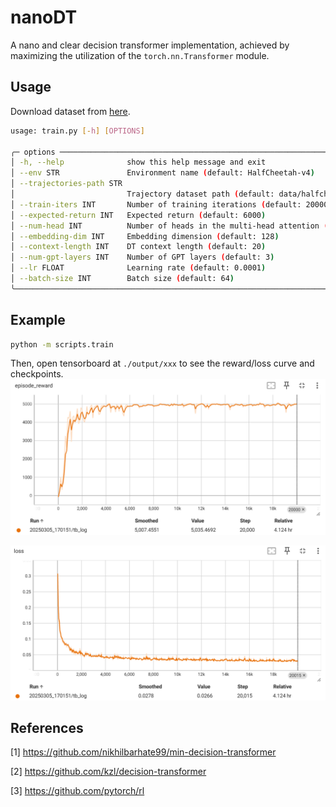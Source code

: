 # nanoDT
A nano and clear decision transformer implementation, achieved by maximizing the utilization of the `torch.nn.Transformer` module.

## Usage
Download dataset from [here](https://drive.google.com/drive/folders/1Y3bz74W3PW8uauRkbA-j9IDRWRxEdu7h?usp=sharing).
```bash
usage: train.py [-h] [OPTIONS]

╭─ options ─────────────────────────────────────────────────────────────────────────────╮
│ -h, --help              show this help message and exit                               │
│ --env STR               Environment name (default: HalfCheetah-v4)                    │
│ --trajectories-path STR                                                               │
│                         Trajectory dataset path (default: data/halfcheetah-medium-v2) │
│ --train-iters INT       Number of training iterations (default: 20000)                │
│ --expected-return INT   Expected return (default: 6000)                               │
│ --num-head INT          Number of heads in the multi-head attention (default: 4)      │
│ --embedding-dim INT     Embedding dimension (default: 128)                            │
│ --context-length INT    DT context length (default: 20)                               │
│ --num-gpt-layers INT    Number of GPT layers (default: 3)                             │
│ --lr FLOAT              Learning rate (default: 0.0001)                               │
│ --batch-size INT        Batch size (default: 64)                                      │
╰───────────────────────────────────────────────────────────────────────────────────────╯
```

## Example

```bash
python -m scripts.train
```
Then, open tensorboard at `./output/xxx` to see the reward/loss curve and checkpoints.
![reward](assets/reward.png)

![loss](assets/loss.png)

## References
[1] https://github.com/nikhilbarhate99/min-decision-transformer

[2] https://github.com/kzl/decision-transformer

[3] https://github.com/pytorch/rl
